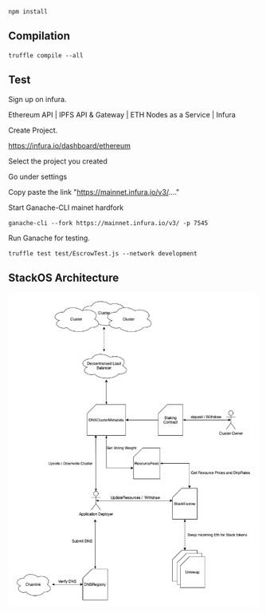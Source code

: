 ```
npm install
```

## Compilation

```
truffle compile --all
```

## Test

Sign up on infura.

Ethereum API | IPFS API & Gateway | ETH Nodes as a Service | Infura

Create Project.

https://infura.io/dashboard/ethereum

Select the project you created

Go under settings

Copy paste the link "https://mainnet.infura.io/v3/...."

Start Ganache-CLI mainet hardfork

```
ganache-cli --fork https://mainnet.infura.io/v3/ -p 7545
```

Run Ganache for testing.

```
truffle test test/EscrowTest.js --network development

```

## StackOS Architecture

![](StackOS_Architecture.png)

